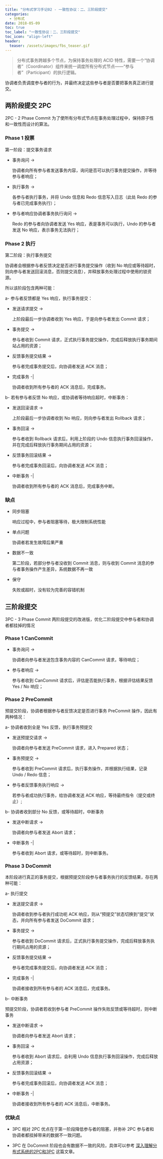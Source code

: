 ```yaml
---
title: "分布式学习手记02 - 一致性协议：二、三阶段提交"
categories:
  - 分布式
date: 2018-05-09
toc: true
toc_label: "一致性协议：二、三阶段提交"
toc_icon: "align-left"
header:
  teaser: /assets/images/fbs_teaser.gif
---
```



> 分布式事务跨越多个节点，为保持事务处理的 ACID 特性，需要一个“协调者”（Coordinator）组件来统一调度所有分布式节点——“参与者”（Participant）的执行逻辑。

协调者负责调度参与者的行为，并最终决定这些参与者是否要把事务真正进行提交。

## 两阶段提交 2PC

2PC - 2 Phase Commit 为了使所有分布式节点在事务处理过程中，保持原子性和一致性而设计的算法。

### Phase 1 投票

第一阶段：提交事务请求

- 事务询问 ->

   协调者向所有参与者发送事务内容，询问是否可以执行事务提交操作，并等待参与者响应；

- 执行事务 ->

   各参与者执行事务，并将 Undo 信息和 Redo 信息写入日志（此处 Redo 的参与者已完成事务执行）；

- 参与者响应协调者事务执行询问 ->

   Redo 的参与者向协调者发送 Yes 响应，表是事务可以执行，Undo 的参与者发送 No 响应，表示事务无法执行；

### Phase 2 执行

第二阶段：执行事务提交

协调者会根据参与者反馈决定是否进行事务提交操作（收到 No 响应或等待超时，则向参与者发送回滚消息，否则提交消息），并释放事务处理过程中使用的锁资源。

所以该阶段包含两种可能：

a- 参与者反馈都是 Yes 响应，执行事务提交：

- 发送请求提交 ->

   上阶段最后一步协调者收到 Yes 响应，于是向参与者发出 Commit 请求；

- 事务提交 ->

   参与者收到 Commit 请求，正式执行事务提交操作，完成后释放执行事务期间站占用的资源；

- 反馈事务提交结果 ->

   参与者完成事务提交后，向协调者发送 ACK 消息；

- 完成事务 -\|

   协调者收到所有参与者的 ACK 消息后，完成事务。

b- 若有参与者反馈 No 响应，或协调者等待响应超时，中断事务：

- 发送回滚请求 ->

   上阶段最后一步协调者收到 No 响应，则向参与者发出 Rollback 请求；

- 事务回滚 ->

   参与者收到 Rollback 请求后，利用上阶段的 Undo 信息执行事务回滚操作，并在完成后释放执行事务期间占用的资源；

- 反馈事务回滚结果 ->

   参与者完成事务回滚后，向协调者发送 ACK 消息；

- 中断事务 -\|

   协调者收到所有参与者的 ACK 消息后，完成事务中断。

### 缺点

- 同步阻塞

   响应过程中，参与者阻塞等待，极大限制系统性能

- 单点问题

   协调者若发生故障后果严重

- 数据不一致

   第二阶段，若部分参与者没收到 Commit 消息，则与收到 Commit 消息的参与者事务操作产生差异，系统数据不再一致

- 保守

   失败或超时，没有较为完善的容错机制


## 三阶段提交

3PC - 3 Phase Commit 两阶段提交的改进版，优化二阶段提交中参与者和协调者都挂掉的情况

### Phase 1 CanCommit

- 事务询问 ->

   协调者向参与者发送包含事务内容的 CanCommit 请求，等待响应；

- 参与者响应 ->

   参与者收到 CanCommit 请求后，评估是否能执行事务，根据评估结果反馈 Yes / No 响应；

### Phase 2 PreCommit

预提交阶段，协调者根据参与者反馈决定是否进行事务 PreCommit 操作，因此有两种情况：

a- 协调者收到全是 Yes 反馈，执行事务预提交

- 发送预提交请求 ->

   协调者向参与者发送 PreCommit 请求，进入 Prepared 状态；

- 事务预提交 ->

   参与者收到 PreCommit 请求后，执行事务操作，并根据执行结果，记录 Undo / Redo 信息；

- 参与者反馈事务执行响应 ->

   若参与者成功执行事务，给协调者发送 ACK 响应，等待最终指令（提交或终止）;

b- 协调者收到部分 No 反馈，或等待超时，中断事务

- 发送中断请求 ->

   协调者向参与者发送 Abort 请求；

- 中断事务 -\|

   参与者收到 Abort 请求，或等待超时，则中断事务。

### Phase 3 DoCommit

本阶段进行真正的事务提交，根据预提交阶段参与者事务执行的反馈结果，存在两种可能：

a- 执行提交

- 发送提交请求 ->

   协调者收到参与者执行成功呃 ACK 响应，则从“预提交”状态切换到“提交”状态，并向所有参与者发送 DoCommit 请求；

- 事务提交 ->

   参与者收到 DoCommit 请求后，正式执行事务提交操作，完成后释放事务执行期间占用的资源；

- 反馈事务提交结果 ->

   参与者完成事务提交后，向协调者发送 ACK 消息；

- 完成事务 -\|

   协调者接收到所有参与者的 ACK 消息后，完成事务。

b- 中断事务

预提交阶段，协调者若收到参与者 PreCommit 操作失败反馈或等待超时，则中断事务

- 发送中断请求 ->

   协调者向参与者发送 Abort 请求；

- 事务回滚 ->

   参与者收到 Abort 请求后，会利用 Undo 信息执行事务回滚操作，完成后释放占用资源；

- 反馈事务回滚结果 ->

   参与者完成事务回滚后，向协调者发送 ACK 消息；

- 中断事务 -\|

   协调者接收到所有参与者的 ACK 消息后，中断事务。

### 优缺点

- 3PC 相对 2PC 优点在于第一阶段降低参与者的阻塞，并弥补 2PC 参与者和协调者都挂掉带来的数据不一致问题。

- 3PC 在 DoCommit 阶段也会有数据不一致的风险，具体可以参考 [深入理解分布式系统的2PC和3PC](http://www.hollischuang.com/archives/1580) 这篇文章。

